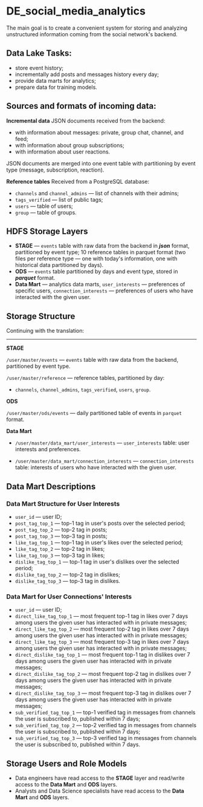 # DE_social_media_analytics
The main goal is to create a convenient system for storing and analyzing unstructured information coming from the social network's backend.

## Data Lake Tasks:
  - store event history;
  - incrementally add posts and messages history every day;
  - provide data marts for analytics;
  - prepare data for training models.

## Sources and formats of incoming data:
**Incremental data**
JSON documents received from the backend:
  - with information about messages: private, group chat, channel, and feed;
  - with information about group subscriptions;
  - with information about user reactions.

JSON documents are merged into one event table with partitioning by event type (message, subscription, reaction).

**Reference tables**
Received from a PostgreSQL database:
  - `channels` and `channel_admins` — list of channels with their admins;
  - `tags_verified` — list of public tags;
  - `users` — table of users;
  - `group` — table of groups.

## HDFS Storage Layers
  - **STAGE** — `events` table with raw data from the backend in ***json*** format, partitioned by event type; 10 reference tables in parquet format (two files per reference type — one with today's information, one with historical data partitioned by days).
  - **ODS** — `events` table partitioned by days and event type, stored in ***parquet*** format.
  - **Data Mart** — analytics data marts, `user_interests` — preferences of specific users, `connection_interests` — preferences of users who have interacted with the given user.

## Storage Structure
Continuing with the translation:

---

**STAGE**

`/user/master/events` — `events` table with raw data from the backend, partitioned by event type.

`/user/master/reference` — reference tables, partitioned by day:
  - `channels`, `channel_admins`, `tags_verified`, `users`, `group`.

**ODS**

`/user/master/ods/events` — daily partitioned table of events in `parquet` format.

**Data Mart**

- `/user/master/data_mart/user_interests` — `user_interests` table: user interests and preferences.

- `/user/master/data_mart/connection_interests` — `connection_interests` table: interests of users who have interacted with the given user.

## Data Mart Descriptions
 
### Data Mart Structure for User Interests

- `user_id` — user ID;
- `post_tag_top_1` — top-1 tag in user's posts over the selected period;
- `post_tag_top_2` — top-2 tag in posts;
- `post_tag_top_3` — top-3 tag in posts;
- `like_tag_top_1` — top-1 tag in user's likes over the selected period;
- `like_tag_top_2` — top-2 tag in likes;
- `like_tag_top_3` — top-3 tag in likes;
- `dislike_tag_top_1` — top-1 tag in user's dislikes over the selected period;
- `dislike_tag_top_2` — top-2 tag in dislikes;
- `dislike_tag_top_3` — top-3 tag in dislikes.

### Data Mart for User Connections' Interests

- `user_id` — user ID;
- `direct_like_tag_top_1` — most frequent top-1 tag in likes over 7 days among users the given user has interacted with in private messages;
- `direct_like_tag_top_2` — most frequent top-2 tag in likes over 7 days among users the given user has interacted with in private messages;
- `direct_like_tag_top_3` — most frequent top-3 tag in likes over 7 days among users the given user has interacted with in private messages;
- `direct_dislike_tag_top_1` — most frequent top-1 tag in dislikes over 7 days among users the given user has interacted with in private messages;
- `direct_dislike_tag_top_2` — most frequent top-2 tag in dislikes over 7 days among users the given user has interacted with in private messages;
- `direct_dislike_tag_top_3` — most frequent top-3 tag in dislikes over 7 days among users the given user has interacted with in private messages;
- `sub_verified_tag_top_1` — top-1 verified tag in messages from channels the user is subscribed to, published within 7 days;
- `sub_verified_tag_top_2` — top-2 verified tag in messages from channels the user is subscribed to, published within 7 days;
- `sub_verified_tag_top_3` — top-3 verified tag in messages from channels the user is subscribed to, published within 7 days.

## Storage Users and Role Models

  - Data engineers have read access to the **STAGE** layer and read/write access to the **Data Mart** and **ODS** layers.
  - Analysts and Data Science specialists have read access to the **Data Mart** and **ODS** layers.